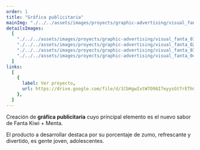 ```yaml
---
order: 1
title: "Gráfica publicitaria"
mainImg: "./../../assets/images/proyects/graphic-advertising/visual_fanta_00.webp"
detailsImages:
  [
    "./../../assets/images/proyects/graphic-advertising/visual_fanta_01.webp",
    "./../../assets/images/proyects/graphic-advertising/visual_fanta_02.webp",
    "./../../assets/images/proyects/graphic-advertising/visual_fanta_03.webp",
    "./../../assets/images/proyects/graphic-advertising/visual_fanta_04.webp",
  ]
links:
  [
    {
      label: Ver proyecto,
      url: https://drive.google.com/file/d/1CbHgwIxtW7O96I7eyysGt7rEThCvl76k/view?usp=share_link,
    },
  ]
---
```


Creación de **gráfica publicitaria** cuyo principal elemento es el nuevo sabor de Fanta Kiwi + Menta.

El producto a desarrollar destaca por su porcentaje de zumo, refrescante y divertido, es gente joven, adolescentes.
